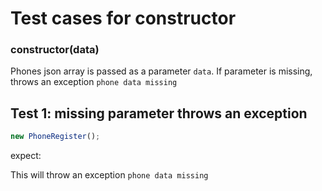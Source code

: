 # Test cases for constructor

### **constructor(data)**

Phones json array is passed as a parameter `data`. If parameter is missing, throws an exception `phone data missing`

## Test 1: missing parameter throws an exception
```js
new PhoneRegister();
```

expect:

This will throw an exception `phone data missing`